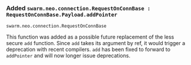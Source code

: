 ### Added `swarm.neo.connection.RequestOnConnBase : RequestOnConnBase.Payload.addPointer`

`swarm.neo.connection.RequestOnConnBase`

This function was added as a possible future replacement of the less secure `add` function.
Since `add` takes its argument by ref, it would trigger a deprecation with recent compilers.
`add` has been fixed to forward to `addPointer` and will now longer issue deprecations.
